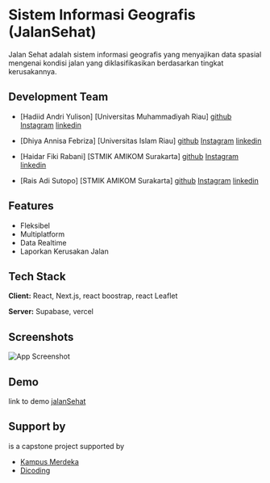 
# Sistem Informasi Geografis (JalanSehat)

Jalan Sehat adalah sistem informasi geografis yang menyajikan data spasial mengenai kondisi jalan yang diklasifikasikan berdasarkan tingkat kerusakannya.


## Development Team

- [Hadiid Andri Yulison] [Universitas Muhammadiyah Riau] [github](https://github.com/hadiid-studentcode)  [Instagram](https://www.instagram.com/hadiidandriy12/)  [linkedin](https://www.linkedin.com/in/hadiid-andri-yulison-984a69200/)

- [Dhiya Annisa Febriza] [Universitas Islam Riau] [github]()  [Instagram](https://www.instagram.com/annisadhyia/)  [linkedin](https://www.linkedin.com/in/dhiyaannisafebriza/)



- [Haidar Fiki Rabani] [STMIK AMIKOM Surakarta] [github](https://github.com/hadiid-studentcode)  [Instagram](https://www.instagram.com/hadiidandriy12/)  [linkedin](https://www.linkedin.com/in/hadiid-andri-yulison-984a69200/)


- [Rais Adi Sutopo] [STMIK AMIKOM Surakarta] [github](https://github.com/raisadisutopo)  [Instagram]()  [linkedin]()



## Features

- Fleksibel
- Multiplatform
- Data Realtime
- Laporkan Kerusakan Jalan


## Tech Stack

**Client:** React, Next.js, react boostrap, react Leaflet

**Server:** Supabase, vercel

## Screenshots

![App Screenshot](https://via.placeholder.com/468x300?text=App+Screenshot+Here)



## Demo

link to demo [jalanSehat](https://jalansehat.vercel.app/)


## Support by

is a capstone project supported by

- [Kampus Merdeka](https://kampusmerdeka.kemdikbud.go.id/)
- [Dicoding](https://www.dicoding.com/)

